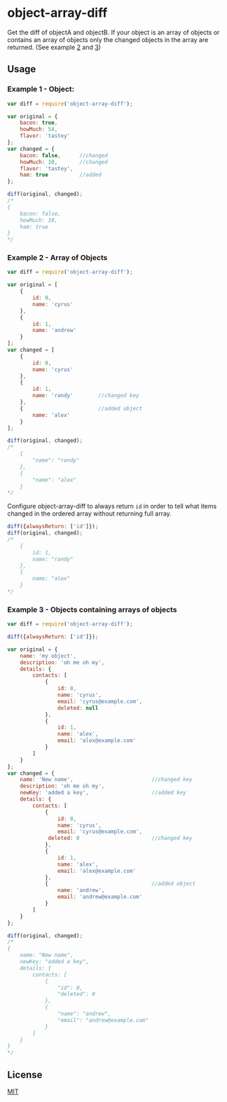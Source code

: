 # object-array-diff

Get the diff of objectA and objectB. If your object is an array of objects or contains an array of objects only the changed objects in the array are returned. (See example [2](#example-2---array-of-objects) and [3](.#example-3---objects-containing-arrays-of-objects))

## Usage

### Example 1 - Object:
```js
var diff = require('object-array-diff');

var original = {
    bacon: true,
    howMuch: 54,
    flavor: 'tastey'
};
var changed = {
    bacon: false,      //changed
    howMuch: 10,       //changed
    flavor: 'tastey',
    ham: true          //added
};

diff(original, changed);
/*
{
	bacon: false,
	howMuch: 10,
	ham: true
}
*/

```
### Example 2 - Array of Objects
```js
var diff = require('object-array-diff');

var original = [
	{
		id: 0,
		name: 'cyrus'
	},
	{
		id: 1,
		name: 'andrew'
	}
];
var changed = [
	{
		id: 0,
		name: 'cyrus'
	},
	{
		id: 1,
		name: 'randy'        //changed key
	},
	{                        //added object
		name: 'alex'
	}
];

diff(original, changed);
/*
    {
        "name": "randy"
    },
    {
        "name": "alex"
    }
*/
```
Configure object-array-diff to always return `id` in order to tell what items changed in the ordered array without returning full array.
	 
```js
diff({alwaysReturn: ['id']}); 
diff(original, changed);
/*
    {
        id: 1,
        name: "randy"
    },
    {
        name: "alex"
    }
*/

```
### Example 3 - Objects containing arrays of objects
```js
var diff = require('object-array-diff');

diff({alwaysReturn: ['id']});

var original = {
    name: 'my object',
    description: 'oh me oh my',
    details: {
        contacts: [
        	{
        		id: 0,
        		name: 'cyrus',
        		email: 'cyrus@example.com',
                deleted: null
        	},
        	{
        		id: 1,
        		name: 'alex',
        		email: 'alex@example.com'
        	}
        ]
    }
};
var changed = {
    name: 'New name',                         //changed key
    description: 'oh me oh my',
    newKey: 'added a key',                    //added key
    details: {
        contacts: [
        	{
        		id: 0,
        		name: 'cyrus',
        		email: 'cyrus@example.com',
             deleted: 0                       //changed key
        	},
        	{
        		id: 1,
        		name: 'alex',
        		email: 'alex@example.com'
        	},
        	{                                 //added object
        		name: 'andrew',
        		email: 'andrew@example.com'
        	}
        ]
    }
};

diff(original, changed);
/*
{
    name: "New name",
    newKey: "added a key",
    details: {
        contacts: [
            {
                "id": 0,
                "deleted": 0
            },
            {
                "name": "andrew",
                "email": "andrew@example.com"
            }
        ]
    }
}
*/
```

## License

[MIT](http://opensource.org/licenses/MIT)
